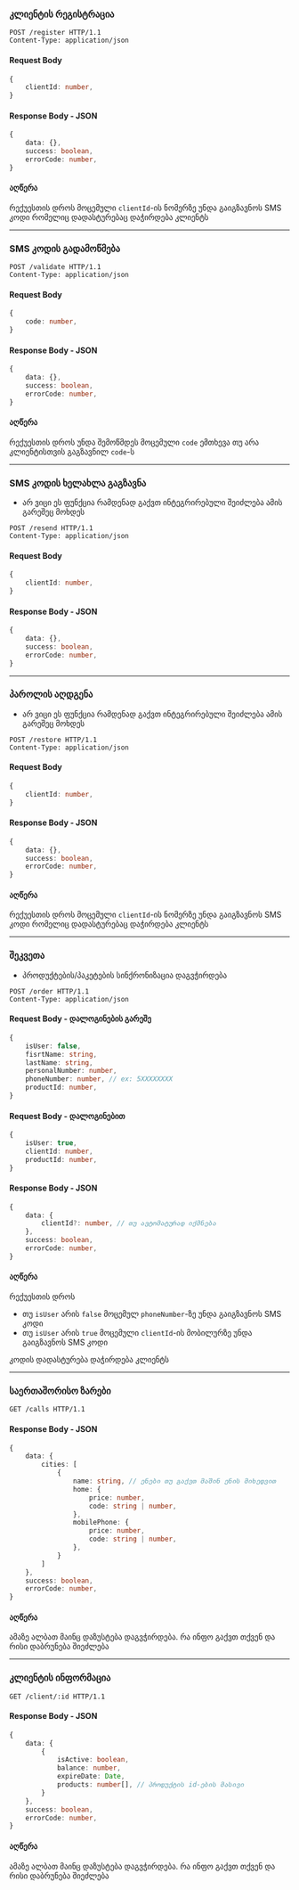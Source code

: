 ### კლიენტის რეგისტრაცია

``` HTTP
POST /register HTTP/1.1
Content-Type: application/json
````

#### Request Body
``` typescript
{
    clientId: number,
}
```

#### Response Body - JSON
``` typescript
{
    data: {},
    success: boolean,
    errorCode: number,
}
```
#### აღწერა
რექუესთის დროს მოცემული `clientId`-ის ნომერზე უნდა გაიგზავნოს SMS კოდი რომელიც დადასტურებაც დაჭირდება კლიენტს

---

### SMS კოდის გადამოწმება
``` HTTP
POST /validate HTTP/1.1
Content-Type: application/json
````

#### Request Body
``` typescript
{
    code: number,
}
```

#### Response Body - JSON
``` typescript
{
    data: {},
    success: boolean,
    errorCode: number,
}
```

#### აღწერა
რექუესთის დროს უნდა შემოწმდეს მოცემული `code` ემთხევა თუ არა კლიენტისთვის გაგზავნილ `code`-ს 

---

### SMS კოდის ხელახლა გაგზავნა 
- არ ვიცი ეს ფუნქცია რამდენად გაქვთ ინტეგრირებული შეიძლება ამის გარეშეც მოხდეს

``` HTTP
POST /resend HTTP/1.1
Content-Type: application/json
````

#### Request Body
``` typescript
{
    clientId: number,
}
```

#### Response Body - JSON
``` typescript
{
    data: {},
    success: boolean,
    errorCode: number,
}
```

---
### პაროლის აღდგენა 
- არ ვიცი ეს ფუნქცია რამდენად გაქვთ ინტეგრირებული შეიძლება ამის გარეშეც მოხდეს

``` HTTP
POST /restore HTTP/1.1
Content-Type: application/json
````

#### Request Body
``` typescript
{
    clientId: number,
}
```

#### Response Body - JSON
``` typescript
{
    data: {},
    success: boolean,
    errorCode: number,
}
```
#### აღწერა
რექუესთის დროს მოცემული `clientId`-ის ნომერზე უნდა გაიგზავნოს SMS კოდი რომელიც დადასტურებაც დაჭირდება კლიენტს

---

### შეკვეთა
- პროდუქტების/პაკეტების სინქრონიზაცია დაგვჭირდება


``` HTTP
POST /order HTTP/1.1
Content-Type: application/json
````

#### Request Body - დალოგინების გარეშე
``` typescript
{
    isUser: false,
    fisrtName: string,
    lastName: string,
    personalNumber: number,
    phoneNumber: number, // ex: 5XXXXXXXX
    productId: number,
}
```

#### Request Body - დალოგინებით
``` typescript
{
    isUser: true,
    clientId: number,
    productId: number,
}
```

#### Response Body - JSON
``` typescript
{
    data: {
        clientId?: number, // თუ ავტომატურად იქმნება
    },
    success: boolean,
    errorCode: number,
}
```
#### აღწერა
რექუესთის დროს 
- თუ `isUser` არის `false` მოცემულ `phoneNumber`-ზე უნდა გაიგზავნოს SMS კოდი
- თუ `isUser` არის `true` მოცემული `clientId`-ის მობილურზე უნდა გაიგზავნოს SMS კოდი

კოდის დადასტურება დაჭირდება კლიენტს

---

### საერთაშორისო ზარები
``` HTTP
GET /calls HTTP/1.1
````

#### Response Body - JSON
``` typescript
{
    data: {
        cities: [
            {
                name: string, // ენები თუ გაქვთ მაშინ ენის მიხედვით
                home: {
                    price: number,
                    code: string | number,
                },
                mobilePhone: {
                    price: number,
                    code: string | number,
                },
            }
        ]
    },
    success: boolean,
    errorCode: number,
}
```
#### აღწერა
ამაზე ალბათ მაინც დაზუსტება დაგვჭირდება. რა ინფო გაქვთ თქვენ და რისი დაბრუნება შიეძლება

---

### კლიენტის ინფორმაცია
``` HTTP
GET /client/:id HTTP/1.1
````

#### Response Body - JSON
``` typescript
{
    data: {
        {
            isActive: boolean,
            balance: number,
            expireDate: Date,
            products: number[], // პროდუქტის id-ების მასივი
        }
    },
    success: boolean,
    errorCode: number,
}
```
#### აღწერა
ამაზე ალბათ მაინც დაზუსტება დაგვჭირდება. რა ინფო გაქვთ თქვენ და რისი დაბრუნება შიეძლება